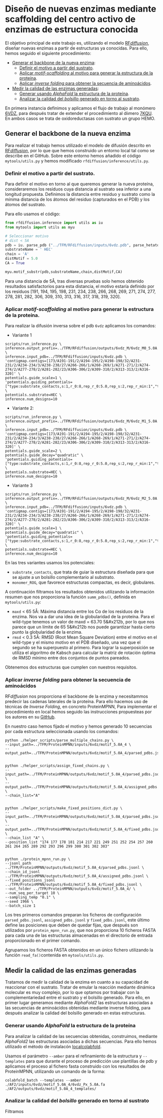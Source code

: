 # Diseño de nuevas enzimas mediante scaffolding del centro activo de enzimas de estructura conocida
El objetivo principal de este trabajo es, utilizando el modelo [RF*diffusion*](https://github.com/RosettaCommons/RFdiffusion), diseñar nuevas enzimas a partir de estructuras ya conocidas.
Para ello, hemos seguido el siguiente procedimiento:
- [Generar el backbone de la nueva enzima](#generar-el-backbone-de-la-nueva-enzima):
  - [Definir el motivo a partir del sustrato](#definir-el-motivo-a-partir-del-sustrato).
  - [Aplicar *motif-scaffolding* al motivo para generar la estructura de la proteína](#aplicar-motif-scaffolding-al-motivo-para-generar-la-estructura-de-la-proteína).
  - [Aplicar *inverse folding* para obtener la secuencia de aminoácidos](#aplicar-inverse-folding-para-obtener-la-secuencia-de-aminoácidos).
- [Medir la calidad de las enzimas generadas](#medir-la-calidad-de-las-enzimas-generadas):
  - [Generar usando *AlphaFold* la estructura de la proteína](#generar-usando-alphafold-la-estructura-de-la-proteína).
  - [Analizar la calidad del *bolsillo* generado en torno al sustrato](#analizar-la-calidad-del-bolsillo-generado-en-torno-al-sustrato).
    
En primera instancia definimos y aplicamos el flujo de trabajo al monómero [6VDZ](https://www.rcsb.org/structure/6vdz), para después tratar de extender el procedimiento al díımero [7KQU](https://www.rcsb.org/structure/7kqu). En ambos casos se trata de oxidoreductasas con sustrato un grupo HEMO.

## Generar el backbone de la nueva enzima 
Para realizar el trabajo hemos utilizado el modelo de difusión descrito en [RF*diffusion*](https://github.com/RosettaCommons/RFdiffusion), por lo que  que hemos construido un entorno local tal como se describe en el GitHub.
Sobre este entorno hemos añadido el código ```mytools/utils.py``` y hemos modificado ```rfdiffusion/inference/utils.py```.

### Definir el motivo a partir del sustrato.

Para definir el motivo en torno al que queremos generar la nueva proteína, consideraremos los residuos cuya distancia al sustrato sea inferior a una longitud propuesta. Definimos la distancia entre residuo y sustrato como la mínima distancia de los átomos del residuo (capturados en el PDB) y los átomos del sustrato.

Para ello usamos el código:
```python
from rfdiffusion.inference import utils as iu
from mytools import utils as myu

# Seleccionar motivo
# dist < 5A
pdb = iu. parse_pdb ("../TFM/RFdiffusion/inputs/6vdz.pdb", parse_hetatom = True )
substrateName = ' HEC'
chain = 'A'
distMotif = 5.0
CA = True

myu.motif_substr(pdb,substrateName,chain,distMotif,CA)
```
Para una distancia de 5&#x212b;, tras diversas pruebas solo hemos obtenido resultados satisfactorios para esta distancia, el motivo estaría definido por los residuos [191, 194, 195, 198, 231, 234, 238, 266, 268, 269, 271, 274, 277, 278, 281, 282, 306, 309, 310, 313, 316, 317, 318, 319, 320].



### Aplicar *motif-scaffolding* al motivo para generar la estructura de la proteína.

Para realizar la difusión inversa sobre el pdb ```6vdz``` aplicamos los comandos:

- Variante 1
```
scripts/run_inference.py \
inference.output_prefix=../TFM/RFdiffusion/outputs/6vdz_M/6vdz_M0_5.0A \
inference.input_pdb=../TFM/RFdiffusion/inputs/6vdz.pdb \
'contigmap.contigs=[173/A191-191/2/A194-195/2/A198-198/32/A231-231/2/A234-234/3/A238-238/27/A266-266/1/A268-269/1/A271-271/2/A274-274/2/A277-278/2/A281-282/23/A306-306/2/A309-310/2/A313-313/2/A316-320]' \
potentials.guide_scale=1 \
'potentials.guiding_potentials=["type:substrate_contacts,s:1,r_0:8,rep_r_0:5.0,rep_s:2,rep_r_min:1","type:monomer_ROG,weight:1,min_dist:5"]' \
potentials.substrate=HEC \
inference.num_designs=10
```

- Variante 2:
```
scripts/run_inference.py \
inference.output_prefix=../TFM/RFdiffusion/outputs/6vdz_M/6vdz_M1_5.0A \
inference.input_pdb=../TFM/RFdiffusion/inputs/6vdz.pdb \
'contigmap.contigs=[173/A191-191/2/A194-195/2/A198-198/32/A231-231/2/A234-234/3/A238-238/27/A266-266/1/A268-269/1/A271-271/2/A274-274/2/A277-278/2/A281-282/23/A306-306/2/A309-310/2/A313-313/2/A316-320]' \
potentials.guide_scale=2 \
potentials.guide_decay="quadratic" \
'potentials.guiding_potentials=["type:substrate_contacts,s:1,r_0:8,rep_r_0:5.0,rep_s:2,rep_r_min:1","type:monomer_ROG,weight:1,min_dist:5"]' \
potentials.substrate=HEC \
inference.num_designs=10
```
- Variante 3
```
scripts/run_inference.py \
inference.output_prefix=../TFM/RFdiffusion/outputs/6vdz_M/6vdz_M2_5.0A \
inference.input_pdb=../TFM/RFdiffusion/inputs/6vdz.pdb \
'contigmap.contigs=[173/A191-191/2/A194-195/2/A198-198/32/A231-231/2/A234-234/3/A238-238/27/A266-266/1/A268-269/1/A271-271/2/A274-274/2/A277-278/2/A281-282/23/A306-306/2/A309-310/2/A313-313/2/A316-320]' \
potentials.guide_scale=1 \
potentials.guide_decay="quadratic" \
'potentials.guiding_potentials=["type:substrate_contacts,s:1,r_0:8,rep_r_0:5.0,rep_s:2,rep_r_min:1","type:monomer_ROG,weight:1,min_dist:5"]' \
potentials.substrate=HEC \
inference.num_designs=10
```
En las tres variantes usamos los potenciales:
- ```substrate_contacts```, que trata de guiar la estructura diseñada para que se ajuste a un bolsillo complementario al substrato.
- ```monomer_ROG```, que favorece estructuras compactas, es decir, globulares.

A continuación filtramos los resultados obtenidos utilizando la información resumen que nos proporciona la función ```summ_pdbs()```, definida en ```mytools/utils.py```: 
- ```maxd``` < 65 5&#x212b;: Máxima distancia entre los Cα de los residuos de la enzima. Nos va a dar una idea de la globularidad de la proteína. Para el wild-type tenemos un valor de maxd = 63.70 5&#x212b, por lo que nos parece que un límite de 65 5&#x212b nos puede garantizar hasta cierto punto la globularidad de la enzima.
- ```rmsd``` < 0.3 5&#x212b;: RMSD (Root Mean Square Deviation) entre el motivo en el wild-type y el mismo motivo en el PDB diseñado, una vez que el segundo se ha superpuesto al primero. Para lograr la superposición se utiliza el algoritmo de Kabsch para calcular la matriz de rotación óptima de RMSD mínimo entre dos conjuntos de puntos pareados.

Obtenemos dos estructuras que cumplen con nuestros requisitos.

### Aplicar *inverse folding* para obtener la secuencia de aminoácidos

RF*diffusion* nos proporciona el backbone de la enzima y necesitammos predecir las cadenas laterales de la proteína. Para ello hacemos uso de técnicas de *Inverse Folding*, en concreto ProteinMPNN, Para implementar el procedimiento en local hemos seguido las instrucciones propuesteas por los autores en su [GitHub](https://github.com/dauparas/ProteinMPNN).

En nuestro caso hemos fijado el motivo y hemos generado 10 secuencias por cada estructura
seleccionada usando los comandos:

```
python ./helper_scripts/parse_multiple_chains.py \
--input_path=../TFM/ProteinMPNN/inputs/6vdz/motif_5.0A_4 \
--output_path=../TFM/ProteinMPNN/outputs/6vdz/motif_5.0A_4/parsed_pdbs.jsonl


python ./helper_scripts/assign_fixed_chains.py \
--input_path=../TFM/ProteinMPNN/outputs/6vdz/motif_5.0A_4/parsed_pdbs.jsonl \
--output_path=../TFM/ProteinMPNN/outputs/6vdz/motif_5.0A_4/assigned_pdbs.jsonl \
--chain_list="A"


python ./helper_scripts/make_fixed_positions_dict.py \
--input_path=../TFM/ProteinMPNN/outputs/6vdz/motif_5.0A_4/parsed_pdbs.jsonl \
--output_path=../TFM/ProteinMPNN/outputs/6vdz/motif_5.0A_4/fixed_pdbs.jsonl \
--chain_list "A" \
--position_list "174 177 178 181 214 217 221 249 251 252 254 257 260 261 264 265 289 292 293 296 299 300 301 302 303"


python ./protein_mpnn_run.py \
--jsonl_path ../TFM/ProteinMPNN/outputs/6vdz/motif_5.0A_4/parsed_pdbs.jsonl \
--chain_id_jsonl ../TFM/ProteinMPNN/outputs/6vdz/motif_5.0A_4/assigned_pdbs.jsonl \
--fixed_positions_jsonl ../TFM/ProteinMPNN/outputs/6vdz/motif_5.0A_4/fixed_pdbs.jsonl \
--out_folder ../TFM/ProteinMPNN/outputs/6vdz/motif_5.0A_4/ \
--num_seq_per_target 10 \
--sampling_temp "0.1" \
--seed 1966 \
--batch_size 1
```
Los tres primeros comandos preparan los ficheros de configuración ```parsed_pdbs.jsonl```, ```assigned_pdbs.jsonl``` y ```fixed_pdbs.jsonl```, este último define las posiciones que deben de quedar fijas, que después son utilizados por ```protein_mpnn_run.py```, que nos proporciona 10 ficheros FASTA para cada una de las estructuras almacenadas en el directorio de entrada proporcionado en el primer comando. 

Agrupamos los ficheros FASTA obtenidos en un único fichero utilizando la función ```read_fa()```contenida en ```mytools/utils.py```.

## Medir la calidad de las enzimas generadas

Tratamos de medir la calidad de la enzima en cuanto a su capacidad de reaccionar con el sustrato. Tratar de emular la reacción mediante dinámica molecular es muy complejo, por lo que optamos por trabajar con la complementariedad entre el sustrato y el bolsillo generado. Para ello, en primer lugar generamos mediante *AlphaFold2* las estructuras asociadas a las secuencias de aminoácidos obtenidas mediante inverse folding, para después analizar la calidad del bolsillo generado en estas estructuras.

### Generar usando *AlphaFold* la estructura de la proteína
Para analizar la calidad de las secuencias obtenidas, construimos, mediante *AlphaFold2* las estructuras asociadas a dichas secuencias. Para ello hemos utilizado el método de instalacón [localcolabfold](https://github.com/YoshitakaMo/localcolabfold).

Usamos el parámetro ```--amber``` para el refinamiento de la estructura y ```--templates``` para que durante el proceso de predicción use plantillas de pdb y aplicamos el proceso al fichero fasta construido con los resultados de ProteinMPNN, utilizando un comando de la forma:

```
colabfold_batch --templates --amber ./AF2/inputs/6vdz/motif_5.0A_4/6vdz_Px_5.0A.fa ./AF2/outputs/6vdz/motif_5.0A_4_templates/
```

### Analizar la calidad del *bolsillo* generado en torno al sustrato

Filtramos 
